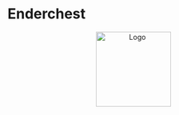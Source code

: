 ﻿# Enderchest
 
 <p align="center">
  <a href="https://github.com/snehd-eep/Ender-chest">
    <img src="https://doc-00-2s-docs.googleusercontent.com/docs/securesc/bv28heuiolj86vprae24pljhr23c2vp0/vtkdepvmora9o7ffnvv8u6ikibs025a5/1625404500000/12736007393116587478/12736007393116587478/1Z01xt2HBt6gPtZjBNjt9ZAflze91vvf8?e=download&authuser=0&nonce=mngtht4pb2a02&user=12736007393116587478&hash=bi7a7prrmq1enufjbgvjrv2qnpqppofj" alt="Logo" width="150" height="150">
  </a>
